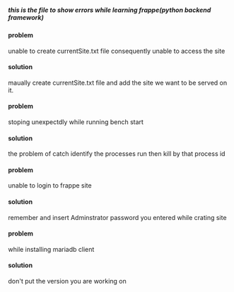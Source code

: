 ##### this is the file to show errors while learning frappe(python backend framework)
#### problem
unable to create currentSite.txt file consequently unable to access the site
#### solution
maually create currentSite.txt file and add the site we want to be served on it.
#### problem
stoping unexpectdly while running bench start
#### solution
the problem of catch identify the processes run then kill by  that process id
#### problem
unable to login to frappe site
#### solution
remember and insert Adminstrator password you entered while crating site
#### problem
while installing mariadb client
#### solution
don't put the version you are working on
